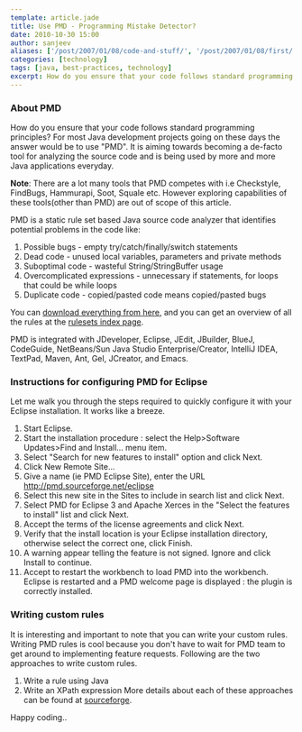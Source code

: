 ```yaml
---
template: article.jade
title: Use PMD - Programming Mistake Detector?
date: 2010-10-30 15:00
author: sanjeev
aliases: ['/post/2007/01/08/code-and-stuff/', '/post/2007/01/08/first/', '/post/2008/01/08/first']
categories: [technology]
tags: [java, best-practices, technology]
excerpt: How do you ensure that your code follows standard programming principles? For most Java development projects going on these days the answer would be to use "PMD"...
---
```


<h3>About PMD</h3>

How do you ensure that your code follows standard programming principles? For most Java development projects going on these days the answer would be to use "PMD". It is aiming towards becoming a de-facto tool for analyzing the source code and is being used by more and more Java applications everyday. 

<b>Note</b>: There are a lot many tools that PMD competes with i.e Checkstyle, FindBugs, Hammurapi, Soot, Squale etc. However exploring capabilities of these tools(other than PMD) are out of scope of this article.

PMD is a static rule set based Java source code analyzer that identifies potential problems in the code like:

<span class="more"></span>

1. Possible bugs - empty try/catch/finally/switch statements
2. Dead code - unused local variables, parameters and private methods
3. Suboptimal code - wasteful String/StringBuffer usage
4. Overcomplicated expressions - unnecessary if statements, for loops that could be while loops
5. Duplicate code - copied/pasted code means copied/pasted bugs

You can [download everything from here](http://sourceforge.net/project/showfiles.php?group_id=56262), and you can get an overview of all the rules at the [rulesets index page](http://pmd.sourceforge.net/rules/index.html).

PMD is integrated with JDeveloper, Eclipse, JEdit, JBuilder, BlueJ, CodeGuide, NetBeans/Sun Java Studio Enterprise/Creator, IntelliJ IDEA, TextPad, Maven, Ant, Gel, JCreator, and Emacs.

<h3>Instructions for configuring PMD for Eclipse</h3>


Let me walk you through the steps required to quickly configure it with your Eclipse installation. It works like a breeze.

1. Start Eclipse.
2. Start the installation procedure : select the Help>Software Updates>Find and Install... menu item.
3. Select "Search for new features to install" option and click Next.
4. Click New Remote Site...
5. Give a name (ie PMD Eclipse Site), enter the URL http://pmd.sourceforge.net/eclipse
6. Select this new site in the Sites to include in search list and click Next.
7. Select PMD for Eclipse 3 and Apache Xerces in the "Select the features to install" list and click Next.
8. Accept the terms of the license agreements and click Next.
9. Verify that the install location is your Eclipse installation directory, otherwise select the correct one, click Finish.
10. A warning appear telling the feature is not signed. Ignore and click Install to continue.
11. Accept to restart the workbench to load PMD into the workbench.
Eclipse is restarted and a PMD welcome page is displayed : the plugin is correctly installed. 

<h3>Writing custom rules</h3>

It is interesting and important to note that you can write your custom rules. Writing PMD rules is cool because you don't have to wait for PMD team to get around to implementing feature requests. Following are the two approaches to write custom rules.
1. Write a rule using Java
2. Write an XPath expression
More details about each of these approaches can be found at [sourceforge](http://pmd.sourceforge.net/howtowritearule.html).


Happy coding.. 
